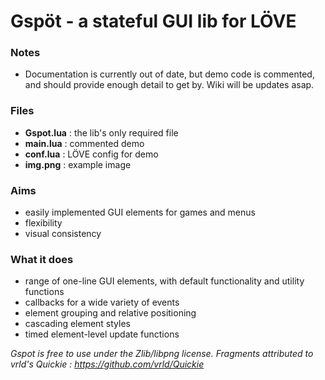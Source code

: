 # Gspöt - a stateful GUI lib for LÖVE

### Notes
- Documentation is currently out of date, but demo code is commented, and should provide enough detail to get by. Wiki will be updates asap.

### Files
- __Gspot.lua__ : the lib's only required file
- __main.lua__ : commented demo
- __conf.lua__ : LÖVE config for demo
- __img.png__ : example image

### Aims
- easily implemented GUI elements for games and menus
- flexibility
- visual consistency

### What it does
- range of one-line GUI elements, with default functionality and utility functions
- callbacks for a wide variety of events
- element grouping and relative positioning
- cascading element styles
- timed element-level update functions

_Gspot is free to use under the Zlib/libpng license.
Fragments attributed to vrld's Quickie : https://github.com/vrld/Quickie_
